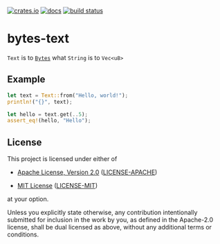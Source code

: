 [![crates.io](https://img.shields.io/crates/v/bytes-text?style=flat-square)](https://crates.io/crates/bytes-text)
[![docs](https://img.shields.io/docsrs/bytes-text?style=flat-square)](https://docs.rs/bytes-text)
[![build status](https://img.shields.io/github/workflow/status/Cyborus04/bytes-text/rust?style=flat-square)](https://github.com/Cyborus04/bytes-text/actions/workflows/rust.yml)

# bytes-text

`Text` is to [`Bytes`]() what `String` is to `Vec<u8>`

## Example

```rust
let text = Text::from("Hello, world!");
println!("{}", text);

let hello = text.get(..5);
assert_eq!(hello, "Hello");

```

## License

This project is licensed under either of

- [Apache License, Version 2.0](http://www.apache.org/licenses/LICENSE-2.0)
  ([LICENSE-APACHE](LICENSE-APACHE))

- [MIT License](http://opensource.org/licenses/MIT)
  ([LICENSE-MIT](LICENSE-MIT))

at your option.

Unless you explicitly state otherwise, any contribution intentionally submitted
for inclusion in the work by you, as defined in the Apache-2.0 license, shall be
dual licensed as above, without any additional terms or conditions.

